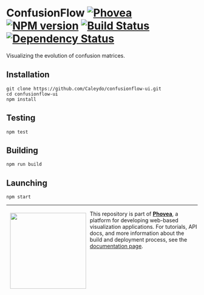 ConfusionFlow [![Phovea][phovea-image]][phovea-url] [![NPM version][npm-image]][npm-url] [![Build Status][circleci-image]][circleci-url] [![Dependency Status][daviddm-image]][daviddm-url]
=====================

Visualizing the evolution of confusion matrices.

Installation
------------

```
git clone https://github.com/Caleydo/confusionflow-ui.git
cd confusionflow-ui
npm install
```

Testing
-------

```
npm test
```

Building
--------

```
npm run build
```

Launching
---------

```
npm start
```


***

<a href="https://caleydo.org"><img src="http://caleydo.org/assets/images/logos/caleydo.svg" align="left" width="200px" hspace="10" vspace="6"></a>
This repository is part of **[Phovea](http://phovea.caleydo.org/)**, a platform for developing web-based visualization applications. For tutorials, API docs, and more information about the build and deployment process, see the [documentation page](http://phovea.caleydo.org).


[phovea-image]: https://img.shields.io/badge/Phovea-Application-1BA64E.svg
[phovea-url]: https://phovea.caleydo.org
[npm-image]: https://badge.fury.io/js/confusionflow-ui.svg
[npm-url]: https://npmjs.org/package/confusionflow-ui
[circleci-image]: https://circleci.com/gh/Caleydo/confusionflow-ui/tree/master.svg?style=svg
[circleci-url]: https://circleci.com/gh/Caleydo/confusionflow-ui/tree/master
[daviddm-image]: https://david-dm.org/Caleydo/confusionflow-ui/status.svg
[daviddm-url]: https://david-dm.org/Caleydo/confusionflow-ui
